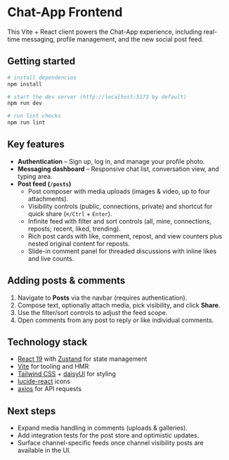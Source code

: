 # Chat-App Frontend

This Vite + React client powers the Chat-App experience, including real-time messaging, profile management, and the new social post feed.

## Getting started

```powershell
# install dependencies
npm install

# start the dev server (http://localhost:5173 by default)
npm run dev

# run lint checks
npm run lint
```

## Key features

- **Authentication** – Sign up, log in, and manage your profile photo.
- **Messaging dashboard** – Responsive chat list, conversation view, and typing area.
- **Post feed (`/posts`)**
  - Post composer with media uploads (images & video, up to four attachments).
  - Visibility controls (public, connections, private) and shortcut for quick share (`⌘/Ctrl` + `Enter`).
  - Infinite feed with filter and sort controls (all, mine, connections, reposts; recent, liked, trending).
  - Rich post cards with like, comment, repost, and view counters plus nested original content for reposts.
  - Slide-in comment panel for threaded discussions with inline likes and live counts.

## Adding posts & comments

1. Navigate to **Posts** via the navbar (requires authentication).
2. Compose text, optionally attach media, pick visibility, and click **Share**.
3. Use the filter/sort controls to adjust the feed scope.
4. Open comments from any post to reply or like individual comments.

## Technology stack

- [React 19](https://react.dev/) with [Zustand](https://zustand-demo.pmnd.rs/) for state management
- [Vite](https://vitejs.dev/) for tooling and HMR
- [Tailwind CSS](https://tailwindcss.com/) + [daisyUI](https://daisyui.com/) for styling
- [lucide-react](https://lucide.dev/) icons
- [axios](https://axios-http.com/) for API requests

## Next steps

- Expand media handling in comments (uploads & galleries).
- Add integration tests for the post store and optimistic updates.
- Surface channel-specific feeds once channel visibility posts are available in the UI.
